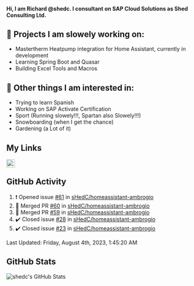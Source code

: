 #### Hi, I am Richard @shedc. I consultant on SAP Cloud Solutions as Shed Consulting Ltd.

## 👋 Projects I am slowely working on:
- Mastertherm Heatpump integration for Home Assistant, currently in development
- Learning Spring Boot and Quasar
- Building Excel Tools and Macros

## 👀 Other things I am interested in:
- Trying to learn Spanish
- Working on SAP Activate Certification
- Sport (Running slowely!!!, Spartan also Slowely!!!)
- Snowboarding (when I get the chance)
- Gardening (a Lot of it)

## My Links
[<img align="left" alt="shedc | LinkedIn" width="22px" src="https://cdn.jsdelivr.net/npm/simple-icons@v3/icons/linkedin.svg" />][linkedin]

<br/>

## GitHub Activity
<!--RECENT_ACTIVITY:start-->
1. ❗️ Opened issue [#61](https://github.com/sHedC/homeassistant-ambrogio/issues/61) in [sHedC/homeassistant-ambrogio](https://github.com/sHedC/homeassistant-ambrogio)
2. 🎉 Merged PR [#60](https://github.com/sHedC/homeassistant-ambrogio/pull/60) in [sHedC/homeassistant-ambrogio](https://github.com/sHedC/homeassistant-ambrogio)
3. 🎉 Merged PR [#59](https://github.com/sHedC/homeassistant-ambrogio/pull/59) in [sHedC/homeassistant-ambrogio](https://github.com/sHedC/homeassistant-ambrogio)
4. ✔️ Closed issue [#28](https://github.com/sHedC/homeassistant-ambrogio/issues/28) in [sHedC/homeassistant-ambrogio](https://github.com/sHedC/homeassistant-ambrogio)
5. ✔️ Closed issue [#23](https://github.com/sHedC/homeassistant-ambrogio/issues/23) in [sHedC/homeassistant-ambrogio](https://github.com/sHedC/homeassistant-ambrogio)
<!--RECENT_ACTIVITY:end-->
<!--RECENT_ACTIVITY:last_update-->
Last Updated: Friday, August 4th, 2023, 1:45:20 AM
<!--RECENT_ACTIVITY:last_update_end-->

## GitHub Stats
<img align="left" alt="shedc's GitHub Stats" src="https://github-readme-stats.vercel.app/api?username=shedc&show_icons=true&hide_title=true" />

[linkedin]: https://www.linkedin.com/in/richard-holmes-3314251/
